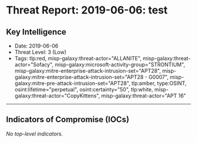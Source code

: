 # Threat Report: 2019-06-06: test


## Key Intelligence
* Date: 2019-06-06
* Threat Level: 3 (Low)
* Tags: tlp:red, misp-galaxy:threat-actor="ALLANITE", misp-galaxy:threat-actor="Sofacy", misp-galaxy:microsoft-activity-group="STRONTIUM", misp-galaxy:mitre-enterprise-attack-intrusion-set="APT28", misp-galaxy:mitre-enterprise-attack-intrusion-set="APT28 - G0007", misp-galaxy:mitre-pre-attack-intrusion-set="APT28", tlp:amber, type:OSINT, osint:lifetime="perpetual", osint:certainty="50", tlp:white, misp-galaxy:threat-actor="CopyKittens", misp-galaxy:threat-actor="APT 16"

---

## Indicators of Compromise (IOCs)
_No top-level indicators._
